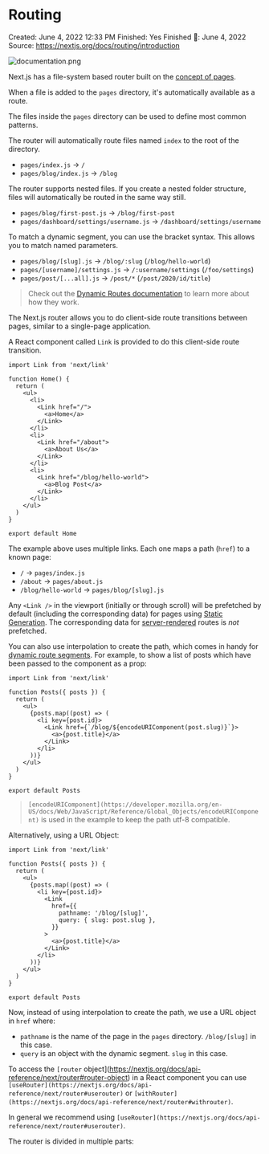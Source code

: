 # Routing

Created: June 4, 2022 12:33 PM
Finished: Yes
Finished 📅: June 4, 2022
Source: https://nextjs.org/docs/routing/introduction

![documentation.png](Routing%20f7281976b6bf49c683f462a55edbddc4/documentation.png)

Next.js has a file-system based router built on the [concept of pages](https://nextjs.org/docs/basic-features/pages).

When a file is added to the `pages` directory, it's automatically available as a route.

The files inside the `pages` directory can be used to define most common patterns.

The router will automatically route files named `index` to the root of the directory.

- `pages/index.js` → `/`
- `pages/blog/index.js` → `/blog`

The router supports nested files. If you create a nested folder structure, files will automatically be routed in the same way still.

- `pages/blog/first-post.js` → `/blog/first-post`
- `pages/dashboard/settings/username.js` → `/dashboard/settings/username`

To match a dynamic segment, you can use the bracket syntax. This allows you to match named parameters.

- `pages/blog/[slug].js` → `/blog/:slug` (`/blog/hello-world`)
- `pages/[username]/settings.js` → `/:username/settings` (`/foo/settings`)
- `pages/post/[...all].js` → `/post/*` (`/post/2020/id/title`)

> 
> 
> 
> Check out the [Dynamic Routes documentation](https://nextjs.org/docs/routing/dynamic-routes) to learn more about how they work.
> 

The Next.js router allows you to do client-side route transitions between pages, similar to a single-page application.

A React component called `Link` is provided to do this client-side route transition.

```
import Link from 'next/link'

function Home() {
  return (
    <ul>
      <li>
        <Link href="/">
          <a>Home</a>
        </Link>
      </li>
      <li>
        <Link href="/about">
          <a>About Us</a>
        </Link>
      </li>
      <li>
        <Link href="/blog/hello-world">
          <a>Blog Post</a>
        </Link>
      </li>
    </ul>
  )
}

export default Home

```

The example above uses multiple links. Each one maps a path (`href`) to a known page:

- `/` → `pages/index.js`
- `/about` → `pages/about.js`
- `/blog/hello-world` → `pages/blog/[slug].js`

Any `<Link />` in the viewport (initially or through scroll) will be prefetched by default (including the corresponding data) for pages using [Static Generation](https://nextjs.org/docs/basic-features/data-fetching/get-static-props). The corresponding data for [server-rendered](https://nextjs.org/docs/basic-features/data-fetching/get-server-side-props) routes is *not* prefetched.

You can also use interpolation to create the path, which comes in handy for [dynamic route segments](https://nextjs.org/docs/routing/introduction#dynamic-route-segments). For example, to show a list of posts which have been passed to the component as a prop:

```
import Link from 'next/link'

function Posts({ posts }) {
  return (
    <ul>
      {posts.map((post) => (
        <li key={post.id}>
          <Link href={`/blog/${encodeURIComponent(post.slug)}`}>
            <a>{post.title}</a>
          </Link>
        </li>
      ))}
    </ul>
  )
}

export default Posts

```

> 
> 
> 
> `[encodeURIComponent](https://developer.mozilla.org/en-US/docs/Web/JavaScript/Reference/Global_Objects/encodeURIComponent)` is used in the example to keep the path utf-8 compatible.
> 

Alternatively, using a URL Object:

```
import Link from 'next/link'

function Posts({ posts }) {
  return (
    <ul>
      {posts.map((post) => (
        <li key={post.id}>
          <Link
            href={{
              pathname: '/blog/[slug]',
              query: { slug: post.slug },
            }}
          >
            <a>{post.title}</a>
          </Link>
        </li>
      ))}
    </ul>
  )
}

export default Posts

```

Now, instead of using interpolation to create the path, we use a URL object in `href` where:

- `pathname` is the name of the page in the `pages` directory. `/blog/[slug]` in this case.
- `query` is an object with the dynamic segment. `slug` in this case.

To access the `[router` object](https://nextjs.org/docs/api-reference/next/router#router-object) in a React component you can use `[useRouter](https://nextjs.org/docs/api-reference/next/router#userouter)` or `[withRouter](https://nextjs.org/docs/api-reference/next/router#withrouter)`.

In general we recommend using `[useRouter](https://nextjs.org/docs/api-reference/next/router#userouter)`.

The router is divided in multiple parts: